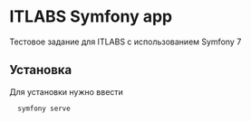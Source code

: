 
# ITLABS Symfony app

Тестовое задание для ITLABS с использованием Symfony 7




## Установка

Для установки нужно ввести

```bash
  symfony serve
```

